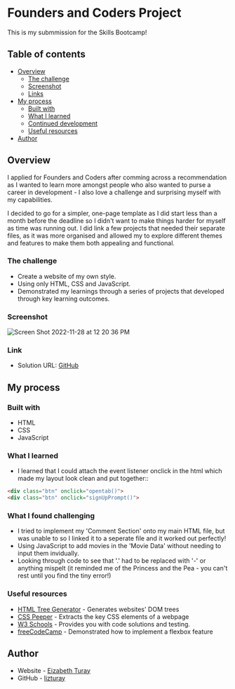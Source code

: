 # Founders and Coders Project

This is my submmission for the Skills Bootcamp!

## Table of contents

- [Overview](#overview)
  - [The challenge](#the-challenge)
  - [Screenshot](#screenshot)
  - [Links](#links)
- [My process](#my-process)
  - [Built with](#built-with)
  - [What I learned](#what-i-learned)
  - [Continued development](#continued-development)
  - [Useful resources](#useful-resources)
- [Author](#author)

## Overview

I applied for Founders and Coders after comming across a recommendation as I wanted 
to learn more amongst people who also wanted to purse a career in development - I also 
love a challenge and surprising myself with my capabilities. 

I decided to go for a simpler, one-page template as I did start less than a month before the deadline 
so I didn't want to make things harder for myself as time was running out. I did link a few projects 
that needed their separate files, as it was more organised and allowed my to explore different themes 
and features to make them both appealing and functional.

### The challenge

- Create a website of my own style.
- Using only HTML, CSS and JavaScript.
- Demonstrated my learnings through a series of projects that developed through key learning outcomes.

### Screenshot

![Screen Shot 2022-11-28 at 12 20 36 PM](https://i.imgur.com/Be2ethA.png)

### Link

- Solution URL: [GitHub](https://github.com/lizturay/Coders-and-Founders)

## My process

### Built with

- HTML
- CSS
- JavaScript

### What I learned

- I learned that I could attach the event listener onclick in the html which made my layout look clean and put together::

```html
<div class="btn" onclick="opentab()">
<div class="btn" onclick="signUpPrompt()">
```

### What I found challenging

- I tried to implement my 'Comment Section' onto my main HTML file, but was unable to so I linked it to a seperate file and it worked out perfectly!
- Using JavaScript to add movies in the 'Movie Data' without needing to input them invidually.
- Looking through code to see that '.' had to be replaced with '-' or anything mispelt (it reminded me of the Princess and the Pea - you can't rest until you find the tiny error!)

### Useful resources

- [HTML Tree Generator](https://chrome.google.com/webstore/detail/html-tree-generator/dlbbmhhaadfnbbdnjalilhdakfmiffeg) - Generates websites' DOM trees
- [CSS Peeper](https://chrome.google.com/webstore/detail/css-peeper/mbnbehikldjhnfehhnaidhjhoofhpehk?hl=en) - Extracts the key CSS elements of a webpage
- [W3 Schools](https://www.w3schools.com/) - Provides you with code solutions and testing.
- [freeCodeCamp](https://www.freecodecamp.org/learn/2022/responsive-web-design/learn-css-flexbox-by-building-a-photo-gallery/) - Demonstrated how to implement a flexbox feature

## Author

- Website - [Eizabeth Turay](https://www.elizabethturay.co.uk/)
- GitHub - [lizturay](https://github.com/lizturay)

